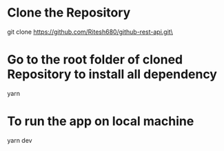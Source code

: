 # Clone the Repository

git clone https://github.com/Ritesh680/github-rest-api.git\

# Go to the root folder of cloned Repository to install all dependency

yarn

# To run the app on local machine

yarn dev
